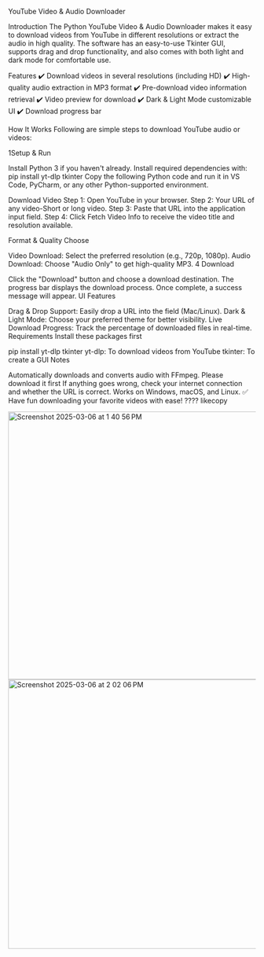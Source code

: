 YouTube Video & Audio Downloader

Introduction The Python YouTube Video & Audio Downloader makes it easy to download videos from YouTube in different resolutions or extract the audio in high quality. The software has an easy-to-use Tkinter GUI, supports drag and drop functionality, and also comes with both light and dark mode for comfortable use.

Features ✔️
Download videos in several resolutions (including HD) ✔️ 
High-quality audio extraction in MP3 format ✔️ 
Pre-download video information retrieval ✔️ 
Video preview for download ✔️ 
Dark & Light Mode customizable UI ✔️ 
Download progress bar

How It Works Following are simple steps to download YouTube audio or videos:

1Setup & Run

Install Python 3 if you haven't already.
Install required dependencies with:
pip install yt-dlp tkinter
Copy the following Python code and run it in VS Code, PyCharm, or any other Python-supported environment.

Download Video Step 1: Open YouTube in your browser. Step 2: Your URL of any video-Short or long video. Step 3: Paste that URL into the application input field. Step 4: Click Fetch Video Info to receive the video title and resolution available.

Format & Quality Choose

Video Download: Select the preferred resolution (e.g., 720p, 1080p).
Audio Download: Choose "Audio Only" to get high-quality MP3.
4 Download

Click the "Download" button and choose a download destination.
The progress bar displays the download process.
Once complete, a success message will appear.
UI Features

Drag & Drop Support: Easily drop a URL into the field (Mac/Linux).
Dark & Light Mode: Choose your preferred theme for better visibility.
Live Download Progress: Track the percentage of downloaded files in real-time.
Requirements Install these packages first

pip install yt-dlp tkinter
yt-dlp: To download videos from YouTube
tkinter: To create a GUI
Notes

Automatically downloads and converts audio with FFmpeg. Please download it first
If anything goes wrong, check your internet connection and whether the URL is correct.
Works on Windows, macOS, and Linux.
✅ Have fun downloading your favorite videos with ease! ???? likecopy



<img width="545" alt="Screenshot 2025-03-06 at 1 40 56 PM" src="https://github.com/user-attachments/assets/217df6fb-8427-45e3-a22b-40ec38f3fbe6" />
<img width="548" alt="Screenshot 2025-03-06 at 2 02 06 PM" src="https://github.com/user-attachments/assets/57120199-1c9b-411c-80a9-3fb7d7ea7445" />


